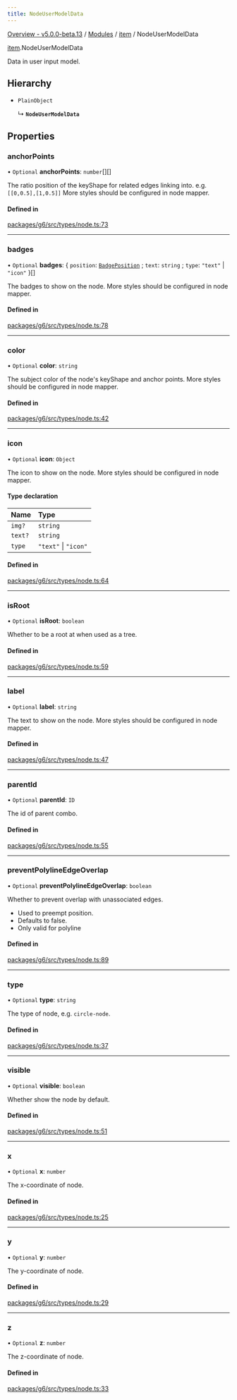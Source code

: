 ```yaml
---
title: NodeUserModelData
---
```


[Overview - v5.0.0-beta.13](../../README.en.md) / [Modules](../../modules.en.md) / [item](../../modules/item.en.md) / NodeUserModelData

[item](../../modules/item.en.md).NodeUserModelData

Data in user input model.

## Hierarchy

- `PlainObject`

  ↳ **`NodeUserModelData`**

## Properties

### anchorPoints

• `Optional` **anchorPoints**: `number`[][]

The ratio position of the keyShape for related edges linking into. e.g. `[[0,0.5],[1,0.5]]`
More styles should be configured in node mapper.

#### Defined in

[packages/g6/src/types/node.ts:73](https://github.com/antvis/G6/blob/61e525e59b/packages/g6/src/types/node.ts#L73)

---

### badges

• `Optional` **badges**: { `position`: [`BadgePosition`](../../enums/item/BadgePosition.en.md) ; `text`: `string` ; `type`: `"text"` \| `"icon"` }[]

The badges to show on the node.
More styles should be configured in node mapper.

#### Defined in

[packages/g6/src/types/node.ts:78](https://github.com/antvis/G6/blob/61e525e59b/packages/g6/src/types/node.ts#L78)

---

### color

• `Optional` **color**: `string`

The subject color of the node's keyShape and anchor points.
More styles should be configured in node mapper.

#### Defined in

[packages/g6/src/types/node.ts:42](https://github.com/antvis/G6/blob/61e525e59b/packages/g6/src/types/node.ts#L42)

---

### icon

• `Optional` **icon**: `Object`

The icon to show on the node.
More styles should be configured in node mapper.

#### Type declaration

| Name    | Type                 |
| :------ | :------------------- |
| `img?`  | `string`             |
| `text?` | `string`             |
| `type`  | `"text"` \| `"icon"` |

#### Defined in

[packages/g6/src/types/node.ts:64](https://github.com/antvis/G6/blob/61e525e59b/packages/g6/src/types/node.ts#L64)

---

### isRoot

• `Optional` **isRoot**: `boolean`

Whether to be a root at when used as a tree.

#### Defined in

[packages/g6/src/types/node.ts:59](https://github.com/antvis/G6/blob/61e525e59b/packages/g6/src/types/node.ts#L59)

---

### label

• `Optional` **label**: `string`

The text to show on the node.
More styles should be configured in node mapper.

#### Defined in

[packages/g6/src/types/node.ts:47](https://github.com/antvis/G6/blob/61e525e59b/packages/g6/src/types/node.ts#L47)

---

### parentId

• `Optional` **parentId**: `ID`

The id of parent combo.

#### Defined in

[packages/g6/src/types/node.ts:55](https://github.com/antvis/G6/blob/61e525e59b/packages/g6/src/types/node.ts#L55)

---

### preventPolylineEdgeOverlap

• `Optional` **preventPolylineEdgeOverlap**: `boolean`

Whether to prevent overlap with unassociated edges.

- Used to preempt position.
- Defaults to false.
- Only valid for polyline

#### Defined in

[packages/g6/src/types/node.ts:89](https://github.com/antvis/G6/blob/61e525e59b/packages/g6/src/types/node.ts#L89)

---

### type

• `Optional` **type**: `string`

The type of node, e.g. `circle-node`.

#### Defined in

[packages/g6/src/types/node.ts:37](https://github.com/antvis/G6/blob/61e525e59b/packages/g6/src/types/node.ts#L37)

---

### visible

• `Optional` **visible**: `boolean`

Whether show the node by default.

#### Defined in

[packages/g6/src/types/node.ts:51](https://github.com/antvis/G6/blob/61e525e59b/packages/g6/src/types/node.ts#L51)

---

### x

• `Optional` **x**: `number`

The x-coordinate of node.

#### Defined in

[packages/g6/src/types/node.ts:25](https://github.com/antvis/G6/blob/61e525e59b/packages/g6/src/types/node.ts#L25)

---

### y

• `Optional` **y**: `number`

The y-coordinate of node.

#### Defined in

[packages/g6/src/types/node.ts:29](https://github.com/antvis/G6/blob/61e525e59b/packages/g6/src/types/node.ts#L29)

---

### z

• `Optional` **z**: `number`

The z-coordinate of node.

#### Defined in

[packages/g6/src/types/node.ts:33](https://github.com/antvis/G6/blob/61e525e59b/packages/g6/src/types/node.ts#L33)
